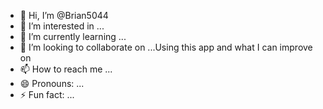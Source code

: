 - 👋 Hi, I’m @Brian5044
- 👀 I’m interested in ...
- 🌱 I’m currently learning ...
- 💞️ I’m looking to collaborate on ...Using this app and what I can improve on
- 📫 How to reach me ...
- 😄 Pronouns: ...
- ⚡ Fun fact: ...

<!---
Brian5044/Brian5044 is a ✨ special ✨ repository because its `README.md` (this file) appears on your GitHub profile.
You can click the Preview link to take a look at your changes.
--->
